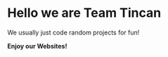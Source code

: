 <h1>Hello we are Team Tincan</h1>

<p>We usually just code random projects for fun!</p>

<strong>Enjoy our Websites!</strong>
